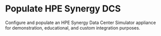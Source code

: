 # Populate HPE Synergy DCS
Configure and populate an HPE Synergy Data Center Simulator appliance for demonstration, educational, and custom integration purposes.
